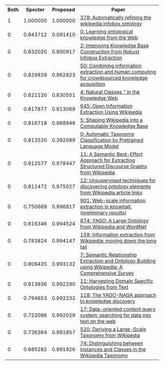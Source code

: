 <html><table><tr>
<th>Both</th>
<th>Specter</th>
<th>Proposed</th>
<th>Paper</th>
</tr>
<tr>
<td>1</td>
<td>1.000000</td>
<td>1.000000</td>
<td><a href="https://www.semanticscholar.org/paper/0c236e611a90018e84d9de23d1cff241354079be">378: Automatically refining the wikipedia infobox ontology</a></td>
</tr>
<tr>
<td>0</td>
<td>0.843712</td>
<td>0.091410</td>
<td><a href="https://www.semanticscholar.org/paper/584a3fc747be46821da6dc83e6c9aaff07db29e7">0: Learning ontological knowledge from the Web</a></td>
</tr>
<tr>
<td>0</td>
<td>0.832020</td>
<td>0.800917</td>
<td><a href="https://www.semanticscholar.org/paper/ee9f384ec08a179e6beb0126e4b2a91934d09e95">2: Improving Knowledge Base Construction from Robust Infobox Extraction</a></td>
</tr>
<tr>
<td>0</td>
<td>0.829829</td>
<td>0.962823</td>
<td><a href="https://www.semanticscholar.org/paper/4b3f139cef0645924bc5077a7acf016e2e21d77d">50: Combining information extraction and human computing for crowdsourced knowledge acquisition</a></td>
</tr>
<tr>
<td>0</td>
<td>0.821120</td>
<td>0.830551</td>
<td><a href="https://www.semanticscholar.org/paper/f506180f90850a11f031d97d1a5c942e0ed913fd">4: Natural Classes " in the Knowledge Web</a></td>
</tr>
<tr>
<td>0</td>
<td>0.817877</td>
<td>0.913069</td>
<td><a href="https://www.semanticscholar.org/paper/233d861338cfcd479b1d21897453fcc66418d5e1">645: Open Information Extraction Using Wikipedia</a></td>
</tr>
<tr>
<td>0</td>
<td>0.816718</td>
<td>0.968948</td>
<td><a href="https://www.semanticscholar.org/paper/1b8a5eae3031acb666c21ee353cbcd9289efde63">5: Shaping Wikipedia into a Computable Knowledge Base</a></td>
</tr>
<tr>
<td>0</td>
<td>0.813520</td>
<td>0.392089</td>
<td><a href="https://www.semanticscholar.org/paper/e0476048d6e345af6ab8b42fd3c6c4d149a76799">0: Automatic Taxonomy Classification by Pretrained Language Model</a></td>
</tr>
<tr>
<td>0</td>
<td>0.812577</td>
<td>0.978447</td>
<td><a href="https://www.semanticscholar.org/paper/78dd07e720c3d8b159b297948302cc58cd29b497">11: A Semantic Best-Effort Approach for Extracting Structured Discourse Graphs from Wikipedia</a></td>
</tr>
<tr>
<td>0</td>
<td>0.811472</td>
<td>0.975027</td>
<td><a href="https://www.semanticscholar.org/paper/38ef03e172f0746119dc5d2d1f42e84f9d21f88c">12: Unsupervised techniques for discovering ontology elements from Wikipedia article links</a></td>
</tr>
<tr>
<td>0</td>
<td>0.750669</td>
<td>0.996817</td>
<td><a href="https://www.semanticscholar.org/paper/9ef07373873cc0f0b940512dcdde4e7b54b0cfb0">901: Web-scale information extraction in knowitall: (preliminary results)</a></td>
</tr>
<tr>
<td>0</td>
<td>0.816346</td>
<td>0.994524</td>
<td><a href="https://www.semanticscholar.org/paper/09f6fa1869be4d3d9188d1313061602038cb97d4">874: YAGO: A Large Ontology from Wikipedia and WordNet</a></td>
</tr>
<tr>
<td>0</td>
<td>0.783824</td>
<td>0.994147</td>
<td><a href="https://www.semanticscholar.org/paper/c4bd8e9c69c5270905a1c0eb1a87fca7a92944cb">159: Information extraction from Wikipedia: moving down the long tail</a></td>
</tr>
<tr>
<td>0</td>
<td>0.808435</td>
<td>0.993132</td>
<td><a href="https://www.semanticscholar.org/paper/331f1547c522785c4e605b016ca4c53c1c32abe3">7: Semantic Relationship Extraction and Ontology Building using Wikipedia: A Comprehensive Survey</a></td>
</tr>
<tr>
<td>0</td>
<td>0.813836</td>
<td>0.992290</td>
<td><a href="https://www.semanticscholar.org/paper/3f8bcccf8fffa06796b9152092eabba6560f0a67">11: Harvesting Domain Specific Ontologies from Text</a></td>
</tr>
<tr>
<td>0</td>
<td>0.794853</td>
<td>0.992232</td>
<td><a href="https://www.semanticscholar.org/paper/ff4c1f8ef8bb64d184aece0d803ae5cb0b3bf00b">118: The YAGO-NAGA approach to knowledge discovery</a></td>
</tr>
<tr>
<td>0</td>
<td>0.722086</td>
<td>0.992029</td>
<td><a href="https://www.semanticscholar.org/paper/fe02ca9444ea538408406c03ac6da571de43e813">17: Data-oriented content query system: searching for data into text on the web</a></td>
</tr>
<tr>
<td>0</td>
<td>0.736364</td>
<td>0.991857</td>
<td><a href="https://www.semanticscholar.org/paper/22d258fa8f9acadfe513ee8b2842f2bc5db85149">520: Deriving a Large-Scale Taxonomy from Wikipedia</a></td>
</tr>
<tr>
<td>0</td>
<td>0.685282</td>
<td>0.991826</td>
<td><a href="https://www.semanticscholar.org/paper/14a518dd2e7ffddb671b71cee71c1be9c5dca596">74: Distinguishing between Instances and Classes in the Wikipedia Taxonomy</a></td>
</tr>
</table></html>
